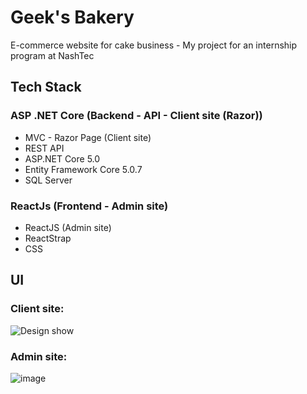 # Geek's Bakery
 E-commerce website for cake business - My project for an internship program at NashTec

 ## Tech Stack
 ### ASP .NET Core (Backend - API - Client site (Razor))
 - MVC - Razor Page (Client site)
 - REST API
 - ASP.NET Core 5.0
 - Entity Framework Core 5.0.7
 - SQL Server
 ### ReactJs (Frontend - Admin site)
 - ReactJS (Admin site)
 - ReactStrap
 - CSS

 ## UI
 ### Client site:
![Design show](https://user-images.githubusercontent.com/44517184/124892792-6130a100-e004-11eb-8eba-d5b8e0012433.png)

 ### Admin site:
![image](https://user-images.githubusercontent.com/44517184/133432658-ec94fe2d-4509-48fb-81e1-7323308ea177.png)
